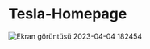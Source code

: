 # Tesla-Homepage
![Ekran görüntüsü 2023-04-04 182454](https://user-images.githubusercontent.com/100142188/229841216-5047aa87-015b-4257-ada7-bcb56725199a.png)

